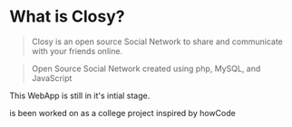 # What is Closy?


> Closy is an open source Social Network to share and communicate with your friends online.

>Open Source Social Network created using php, MySQL, and JavaScript

This WebApp is still in it's intial stage.

is been worked on as a college project
inspired by howCode
